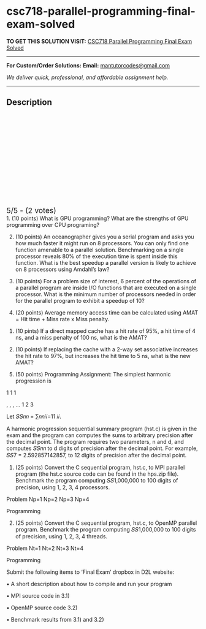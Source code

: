 # csc718-parallel-programming-final-exam-solved
**TO GET THIS SOLUTION VISIT:** [CSC718 Parallel Programming Final Exam Solved](https://mantutor.com/product/csc718-parallel-programming-final-exam-solved/)


---

**For Custom/Order Solutions:** **Email:** mantutorcodes@gmail.com  

*We deliver quick, professional, and affordable assignment help.*

---

<h2>Description</h2>



<div class="kk-star-ratings kksr-auto kksr-align-center kksr-valign-top" data-payload="{&quot;align&quot;:&quot;center&quot;,&quot;id&quot;:&quot;115312&quot;,&quot;slug&quot;:&quot;default&quot;,&quot;valign&quot;:&quot;top&quot;,&quot;ignore&quot;:&quot;&quot;,&quot;reference&quot;:&quot;auto&quot;,&quot;class&quot;:&quot;&quot;,&quot;count&quot;:&quot;2&quot;,&quot;legendonly&quot;:&quot;&quot;,&quot;readonly&quot;:&quot;&quot;,&quot;score&quot;:&quot;5&quot;,&quot;starsonly&quot;:&quot;&quot;,&quot;best&quot;:&quot;5&quot;,&quot;gap&quot;:&quot;4&quot;,&quot;greet&quot;:&quot;Rate this product&quot;,&quot;legend&quot;:&quot;5\/5 - (2 votes)&quot;,&quot;size&quot;:&quot;24&quot;,&quot;title&quot;:&quot;CSC718 Parallel Programming Final Exam Solved&quot;,&quot;width&quot;:&quot;138&quot;,&quot;_legend&quot;:&quot;{score}\/{best} - ({count} {votes})&quot;,&quot;font_factor&quot;:&quot;1.25&quot;}">

<div class="kksr-stars">

<div class="kksr-stars-inactive">
            <div class="kksr-star" data-star="1" style="padding-right: 4px">


<div class="kksr-icon" style="width: 24px; height: 24px;"></div>
        </div>
            <div class="kksr-star" data-star="2" style="padding-right: 4px">


<div class="kksr-icon" style="width: 24px; height: 24px;"></div>
        </div>
            <div class="kksr-star" data-star="3" style="padding-right: 4px">


<div class="kksr-icon" style="width: 24px; height: 24px;"></div>
        </div>
            <div class="kksr-star" data-star="4" style="padding-right: 4px">


<div class="kksr-icon" style="width: 24px; height: 24px;"></div>
        </div>
            <div class="kksr-star" data-star="5" style="padding-right: 4px">


<div class="kksr-icon" style="width: 24px; height: 24px;"></div>
        </div>
    </div>

<div class="kksr-stars-active" style="width: 138px;">
            <div class="kksr-star" style="padding-right: 4px">


<div class="kksr-icon" style="width: 24px; height: 24px;"></div>
        </div>
            <div class="kksr-star" style="padding-right: 4px">


<div class="kksr-icon" style="width: 24px; height: 24px;"></div>
        </div>
            <div class="kksr-star" style="padding-right: 4px">


<div class="kksr-icon" style="width: 24px; height: 24px;"></div>
        </div>
            <div class="kksr-star" style="padding-right: 4px">


<div class="kksr-icon" style="width: 24px; height: 24px;"></div>
        </div>
            <div class="kksr-star" style="padding-right: 4px">


<div class="kksr-icon" style="width: 24px; height: 24px;"></div>
        </div>
    </div>
</div>


<div class="kksr-legend" style="font-size: 19.2px;">
            5/5 - (2 votes)    </div>
    </div>
1. (10 points) What is GPU programming? What are the strengths of GPU programming over CPU programing?

2. (10 points) An oceanographer gives you a serial program and asks you how much faster it might run on 8 processors. You can only find one function amenable to a parallel solution. Benchmarking on a single processor reveals 80% of the execution time is spent inside this function. What is the best speedup a parallel version is likely to achieve on 8 processors using Amdahl’s law?

3. (10 points) For a problem size of interest, 6 percent of the operations of a parallel program are inside I/O functions that are executed on a single processor. What is the minimum number of processors needed in order for the parallel program to exhibit a speedup of 10?

4. (20 points) Average memory access time can be calculated using AMAT = Hit time + Miss rate x Miss penalty.

1) (10 pints) If a direct mapped cache has a hit rate of 95%, a hit time of 4 ns, and a miss penalty of 100 ns, what is the AMAT?

2) (10 points) If replacing the cache with a 2-way set associative increases the hit rate to 97%, but increases the hit time to 5 ns, what is the new AMAT?

5. (50 points) Programming Assignment: The simplest harmonic progression is

1 1 1

, , , … 1 2 3

Let 𝑆𝑆𝑛𝑛 = ∑𝑛𝑛𝑖𝑖=11 𝑖𝑖.

A harmonic progression sequential summary program (hst.c) is given in the exam and the program can computes the sums to arbitrary precision after the decimal point. The program requires two parameters, n and d, and computes 𝑆𝑆𝑛𝑛 to d digits of precision after the decimal point. For example, 𝑆𝑆7 = 2.592857142857, to 12 digits of precision after the decimal point.

1) (25 points) Convert the C sequential program, hst.c, to MPI parallel program (the hst.c source code can be found in the hps.zip file). Benchmark the program computing 𝑆𝑆1,000,000 to 100 digits of precision, using 1, 2, 3, 4 processors.

Problem Np=1 Np=2 Np=3 Np=4

Programming

2) (25 points) Convert the C sequential program, hst.c, to OpenMP parallel program. Benchmark the program computing 𝑆𝑆1,000,000 to 100 digits of precision, using 1, 2, 3, 4 threads.

Problem Nt=1 Nt=2 Nt=3 Nt=4

Programming

Submit the following items to ‘Final Exam’ dropbox in D2L website:

• A short description about how to compile and run your program

• MPI source code in 3.1)

• OpenMP source code 3.2)

• Benchmark results from 3.1) and 3.2)
